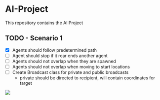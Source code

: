 # AI-Project
This repository contains the AI Project

## TODO - Scenario 1
- [X] Agents should follow predetermined path
- [ ] Agent should stop if it rear ends another agent
- [ ] Agents should not overlap when they are spawned
- [ ] Agents should not overlap when moving to start locations
- [ ] Create Broadcast class for private and public broadcasts
  - private should be directed to recipient, will contain coordinates for target

![](https://i.imgur.com/xChvBe7.gif)

